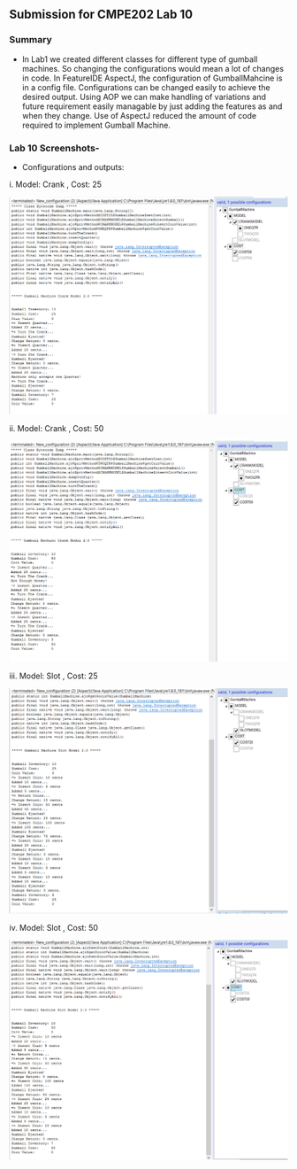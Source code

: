
## Submission for CMPE202 Lab 10

### Summary

- In Lab1 we created different classes for different type of gumball machines. So changing the configurations would mean a lot of changes in code. In FeatureIDE AspectJ, the configuration of GumballMahcine is in a config file. Configurations can be changed easily to achieve the desired output. Using AOP we can make handling of variations and future requirement easily managable by just adding the features as and when they change. Use of AspectJ reduced the amount of code required to implement Gumball Machine.

### Lab 10 Screenshots-

- Configurations and outputs:

i. Model: Crank , Cost: 25

![CRANK-25](./CrankModel25.png)

ii. Model: Crank , Cost: 50

![CRANK-50](./CrankModel50.png)

iii. Model: Slot , Cost: 25

![SLOT-25](./SlotModel25.png)

iv. Model: Slot , Cost: 50

![SLOT-50](./SlotModel50.png)

